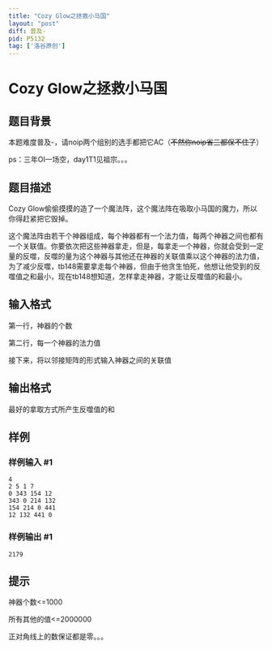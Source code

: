 ```yaml
---
title: "Cozy Glow之拯救小马国"
layout: "post"
diff: 普及-
pid: P5132
tag: ['洛谷原创']
---
```

# Cozy Glow之拯救小马国
## 题目背景

本题难度普及-，请noip两个组别的选手都把它AC（~~不然你noip省三都保不住了~~）

ps：三年OI一场空，day1T1见祖宗。。。
## 题目描述

Cozy Glow偷偷摸摸的造了一个魔法阵，这个魔法阵在吸取小马国的魔力，所以你得赶紧把它毁掉。

这个魔法阵由若干个神器组成，每个神器都有一个法力值，每两个神器之间也都有一个关联值。你要依次把这些神器拿走，但是，每拿走一个神器，你就会受到一定量的反噬，反噬的量为这个神器与其他还在神器的关联值乘以这个神器的法力值，为了减少反噬，tb148需要拿走每个神器，但由于他贪生怕死，他想让他受到的反噬值之和最小，现在tb148想知道，怎样拿走神器，才能让反噬值的和最小。
## 输入格式

第一行，神器的个数

第二行，每一个神器的法力值

接下来，将以邻接矩阵的形式输入神器之间的关联值
## 输出格式

最好的拿取方式所产生反噬值的和
## 样例

### 样例输入 #1
```
4
2 5 1 7
0 343 154 12
343 0 214 132
154 214 0 441
12 132 441 0
```
### 样例输出 #1
```
2179
```
## 提示

神器个数<=1000

所有其他的值<=2000000

正对角线上的数保证都是零。。。

